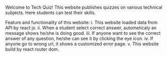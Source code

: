 Welcome to Tech Quiz!
This website publishes quizzes on various technical subjects. Here students can test their skills.

Feature and functionality of this website:
i. This website loaded data from API by react js.
ii. When a student select correct answer, autometicaly an message shows he/she is doing good.
iii. If anyone want to see the correct answer of any question, he/she can see it by clicking the eye icon.
iv. If anyone go to wrong url, it shows a customized error page.
v. This website build by react router dom.
